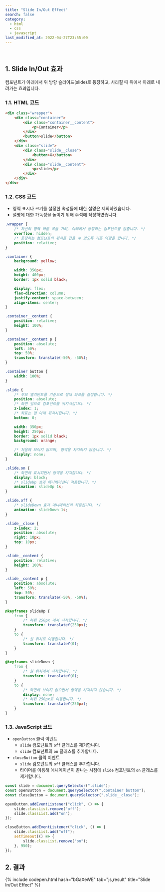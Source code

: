 ```yaml
---
title: "Slide In/Out Effect"
search: false
category:
  - html
  - css
  - javascript
last_modified_at: 2022-04-27T23:55:00
---
```


<br>

## 1. Slide In/Out 효과
 
컴포넌트가 아래에서 위 방향 슬라이드(slide)로 등장하고, 사라질 때 위에서 아래로 내려가는 효과입니다.

### 1.1. HTML 코드

```html
<div class="wrapper">
    <div class="container">
        <div class="container__content">
            <p>Container</p>
        </div>
        <button>slide</button>
    </div>
    <div class="slide">
        <div class="slide__close">
            <button>X</button>
        </div>
        <div class="slide__content">
            <p>slide</p>
        </div>
    </div>
</div>
```

### 1.2. CSS 코드

- 영역 표시나 크기를 설정한 속성들에 대한 설명은 제외하였습니다.
- 설명에 대한 가독성을 높이기 위해 주석에 작성하였습니다.


```css
.wrapper {
    /* 자신의 영역 바깥 쪽을 가려, 아래에서 등장하는 컴포넌트를 감춥니다. */
    overflow: hidden;
    /* 등장하는 컴포넌트의 위치를 잡을 수 있도록 기준 역할을 합니다. */
    position: relative;
}

.container {
    background: yellow;

    width: 350px;
    height: 400px;
    border: 1px solid black;

    display: flex;
    flex-direction: column;
    justify-content: space-between;
    align-items: center;
}

.container__content {
    position: relative;
    height: 100%;
}

.container__content p {
    position: absolute;
    left: 50%;
    top: 50%;
    transform: translate(-50%, -50%);
}

.container button {
    width: 100%;
}

.slide {
    /* 부모 엘리먼트를 기준으로 절대 좌표를 결정합니다. */
    position: absolute;
    /* 화면 앞으로 컴포넌트를 위치시킵니다. */
    z-index: 1;
    /* 좌표는 맨 아래 위치시킵니다. */
    bottom: 0;

    width: 350px;
    height: 250px;
    border: 1px solid black;
    background: orange;

    /* 처음에 보이지 않으며, 영역을 차지하지 않습니다. */
    display: none;
}

.slide.on {
    /* 화면에 표시되면서 영역을 차지합니다. */
    display: block;
    /* slideUp 효과 애니메이션이 적용됩니다. */
    animation: slideUp 1s;
}

.slide.off {
    /* slideDown 효과 애니메이션이 적용됩니다. */
    animation: slideDown 1s;
}

.slide__close {
    z-index: 2;
    position: absolute;
    right: 10px;
    top: 10px;
}

.slide__content {
    position: relative;
    height: 100%;
}

.slide__content p {
    position: absolute;
    left: 50%;
    top: 50%;
    transform: translate(-50%, -50%);
}

@keyframes slideUp {
    from {
        /* 하위 250px 에서 시작합니다. */
        transform: translateY(250px);
    }
    to {
        /* 원 위치로 이동합니다. */
        transform: translateY(0);
    }
}

@keyframes slideDown {
    from {
        /* 원 위치에서 시작합니다. */
        transform: translateY(0);
    }
    to {
        /* 화면에 보이지 않으면서 영역을 차지하지 않습니다. */
        display: none;
        /* 하위 250px로 이동합니다. */
        transform: translateY(250px);
    }
}
```

### 1.3. JavaScript 코드

- `openButton` 클릭 이벤트
    - `slide` 컴포넌트의 `off` 클래스를 제거합니다.
    - `slide` 컴포넌트의 `on` 클래스를 추가합니다.
- `closeButton` 클릭 이벤트
    - `slide` 컴포넌트의 `off` 클래스를 추가합니다.
    - 타이머를 이용해 애니메이션이 끝나는 시점에 `slide` 컴포넌트의 `on` 클래스를 제거합니다.

```javascript
const slide = document.querySelector(".slide");
const openButton = document.querySelector(".container button");
const closeButton = document.querySelector(".slide__close");

openButton.addEventListener("click", () => {
    slide.classList.remove("off");
    slide.classList.add("on");
});

closeButton.addEventListener("click", () => {
    slide.classList.add("off");
    setTimeout(() => {
        slide.classList.remove("on");
    }, 950);
});
```

## 2. 결과

{% include codepen.html hash="bGaXeWE" tab="js,result" title="Slide In/Out Effect" %}
